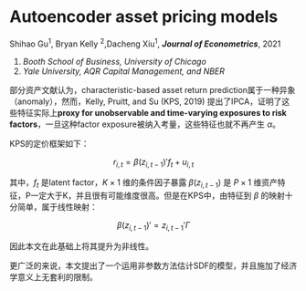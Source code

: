 # Autoencoder asset pricing models
Shihao Gu<sup>1</sup>, Bryan Kelly <sup>2</sup>,Dacheng Xiu<sup>1</sup>, ***Journal of Econometrics***, 2021

1. *Booth School of Business, University of Chicago*
2. *Yale University, AQR Capital Management, and NBER*


部分资产文献认为，characteristic-based asset return prediction属于一种异象（anomaly），然而，Kelly, Pruitt, and Su (KPS, 2019) 提出了IPCA，证明了这些特征实际上**proxy for unobservable and time-varying exposures to risk factors**，一旦这种factor exposure被纳入考量，这些特征也就不再产生 $\alpha$。

KPS的定价框架如下：

$$
\begin{equation}
r_{i,t} = \beta(z_{i,t-1})' f_t + u_{i,t}
\end{equation}
$$

其中，$f_t$ 是latent factor，$K\times1$ 维的条件因子暴露 $\beta(z_{i,t-1})$ 是 $P\times1$ 维资产特征，P一定大于K，并且很有可能维度很高。但是在KPS中，由特征到 $\beta$ 的映射十分简单，属于线性映射：

$$\begin{equation}
\beta(z_{i,t-1})' = z_{i,t-1}'\Gamma
\end{equation}$$

因此本文在此基础上将其提升为非线性。

更广泛的来说，本文提出了一个运用非参数方法估计SDF的模型，并且施加了经济学意义上无套利的限制。




















